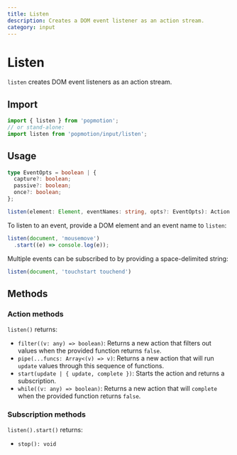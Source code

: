 ```yaml
---
title: Listen
description: Creates a DOM event listener as an action stream.
category: input
---
```


# Listen

`listen` creates DOM event listeners as an action stream.

## Import

```javascript
import { listen } from 'popmotion';
// or stand-alone:
import listen from 'popmotion/input/listen';
```

## Usage

```typescript
type EventOpts = boolean | {
  capture?: boolean;
  passive?: boolean;
  once?: boolean;
};

listen(element: Element, eventNames: string, opts?: EventOpts): Action
```

To listen to an event, provide a DOM element and an event name to `listen`:

```javascript
listen(document, 'mousemove')
  .start((e) => console.log(e));
```

Multiple events can be subscribed to by providing a space-delimited string:

```javascript
listen(document, 'touchstart touchend')
```

## Methods

### Action methods

`listen()` returns:

- `filter((v: any) => boolean)`: Returns a new action that filters out values when the provided function returns `false`.
- `pipe(...funcs: Array<(v) => v)`: Returns a new action that will run `update` values through this sequence of functions.
- `start(update | { update, complete })`: Starts the action and returns a subscription.
- `while((v: any) => boolean)`: Returns a new action that will `complete` when the provided function returns `false`.

### Subscription methods

`listen().start()` returns:

- `stop(): void`
